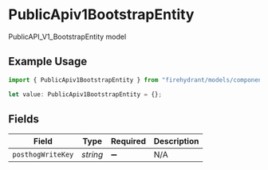 # PublicApiv1BootstrapEntity

PublicAPI_V1_BootstrapEntity model

## Example Usage

```typescript
import { PublicApiv1BootstrapEntity } from "firehydrant/models/components";

let value: PublicApiv1BootstrapEntity = {};
```

## Fields

| Field              | Type               | Required           | Description        |
| ------------------ | ------------------ | ------------------ | ------------------ |
| `posthogWriteKey`  | *string*           | :heavy_minus_sign: | N/A                |